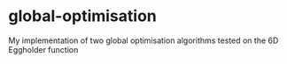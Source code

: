# global-optimisation

My implementation of two global optimisation algorithms tested on the 6D Eggholder function
